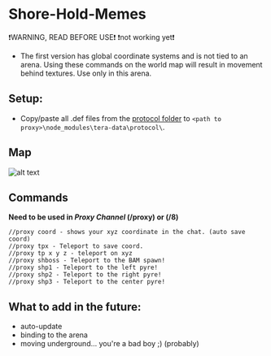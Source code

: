 # Shore-Hold-Memes
❗WARNING, READ BEFORE USE❗ 
❗not working yet❗
  - The first version has global coordinate systems and is not tied to an arena. Using these commands on the world map will result in movement behind textures. Use only in this arena.

## Setup:
- Copy/paste all .def files from the [protocol folder](https://github.com/PinguinRei/Shore-Hold-Memes/tree/master/defs) to `<path to proxy>\node_modules\tera-data\protocol\`.

## Map
![alt text](https://raw.githubusercontent.com/PinguinRei/Shore-Hold-Memes/master/map/guide.jpg)

## Commands
**Need to be used in _Proxy Channel_ (/proxy) or (/8)**
```
//proxy coord - shows your xyz coordinate in the chat. (auto save coord)
//proxy tpx - Teleport to save coord.
//proxy tp x y z - teleport on xyz
//proxy shboss - Teleport to the BAM spawn!
//proxy shp1 - Teleport to the left pyre!
//proxy shp2 - Teleport to the right pyre!
//proxy shp3 - Teleport to the center pyre!
```

## What to add in the future:
  - auto-update
  - binding to the arena
  - moving underground... you're a bad boy ;) (probably)
